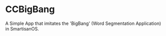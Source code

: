 # CCBigBang
A Simple App that imitates the 'BigBang' (Word Segmentation Application) in SmartisanOS.


